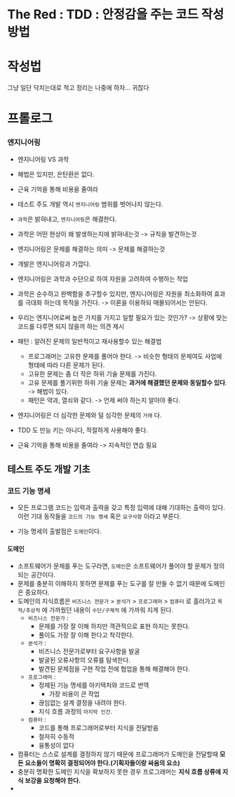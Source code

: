 #  The Red : TDD : 안정감을 주는 코드 작성 방법

# 작성법

그냥 일단 닥치는대로 적고 정리는 나중에 하자... 귀찮다

# 프롤로그

### 엔지니어링

* 엔지니어링 VS 과학



* 해법은 있지만, 은탄환은 없다.



* 근육 기억을 통해 비용을 줄여라





* 테스트 주도 개발 역시 `엔지니어링` 범위를 벗어나지 않는다.
* `과학`은 밝혀내고, `엔지니어링`은 해결한다.
* 과학은 어떤 현상이 왜 발생하는지에 밝혀내는것 -> 규칙을 발견하는것
* 엔지니어링은 문제를 해결하는 의미 -> 문제를 해결하는것
* 개발은 엔지니어링과 가깝다.
* 엔지니어링은 과학과 수단으로 하여 자원을 고려하여 수행하는  작업
* 과학은 순수하고 완벽함을 추구할수 있지만, 엔지니어링은 자원을 최소화하여 효과를 극대화 하는데 목적을 가진다. -> 이론을 이용하되 매몰되어서는 안된다.
* 우리는 엔지니어로써 높은 가치를 가지고 일할 필요가 있는 것인가? -> 상황에 맞는 코드를 다루면 되지 않을까 하는 의견 제시



* 패턴 : 알려진 문제의 일반적이고 재사용할수 있는 해결법
  * 프로그래머는 고유한 문제를 풀어야 한다. -> 비슷한 형태의 문제여도 사업에 형태에 따라 다른 문제가 된다.
  * 고유한 문제는 좀 더 작은 하위 기술 문제를 가진다. 
  * 고유 문제를 풀기위한 하위 기술 문제는 **과거에 해결했던 문제와 동일할수 있다**. -> 해법이 있다.
  * 패턴은 약과, 열쇠와 같다. -> 언제 써야 하는지 알아야 좋다.



* 엔지니어링은 더 심각한 문제와 덜 심각한 문제의 `거래` 다.

* TDD 도 만능 키는 아니다, 적절하게 사용해야 좋다.



* 근육 기억을 통해 비용을 줄여라 -> 지속적인 연습 필요





## 테스트 주도 개발 기초

### 코드 기능 명세

* 모든 프로그램 코드는 입력과 출력을 갖고 특정 입력에 대해 기대하는 출력이 있다. 이런 기대 동작들을 `코드의 기능 명세` 혹은 `요구사항` 이라고 부른다.

* 기능 명세의 출발점은 `도메인`이다.

#### 도메인

* 소프트웨어가 문제를 푸는 도구라면, `도메인`은 소프트웨어가 풀어야 할 문제가 정의되는 공간이다.
* 문제를 충분히 이해하지 못하면 문제를 푸는 도구를 잘 만들 수 없기 때문에 도메인은 중요하다.
* 도메인의 지식흐름은 `비즈니스 전문가` > `분석가` > `프로그래머` > `컴퓨터` 로 흘러가고 `목적/추상적` 에 가까웠던 내용이 `수단/구체적` 에 가까워 지게 된다.
  * `비즈니스 전문가` : 
    * 문제를 가장 잘 이해 하지만 객관적으로 표현 하지는 못한다.
    * 풀이도 가장 잘 이해 한다고 착각한다.
  * `분석가` :
    * 비즈니스 전문가로부터 요구사항을 발굴
    * 발굴된 오류사항의 오류를 탐색한다.
    * 발견된 문제점을 구현 작업 전에 협업을 통해 해결해야 한다.
  * `프로그래머` :
    * 정제된 기능 명세를 아키텍처와 코드로 번역
      * 가장 비용이 큰 작업
    * 끊임없는 설계 결정을 내려야 한다.
    * 지식 흐름 과정의 `마지막 인간`.
  * `컴퓨터` :
    * 코드를 통해 프로그래머로부터 지식을 전달받음
    * 철저히 수동적
    * 융통성이 없다
* 컴퓨터는 스스로 설계를 결정하지 않기 때문에 프로그래머가 도메인을 전달할때 **모든 요소들이 명확히 결정되어야 한다.(기획자들이랑 싸움의 요소)**
* 충분히 명확한 도메인 지식을 확보하지 못한 경우 프로그래머는 **지식 흐름 상류에 지식 보강을 요청해야 한다.**
* 

